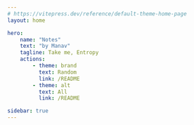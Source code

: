 ```yaml
---
# https://vitepress.dev/reference/default-theme-home-page
layout: home

hero:
    name: "Notes"
    text: "by Manav"
    tagline: Take me, Entropy
    actions:
        - theme: brand
          text: Random
          link: /README
        - theme: alt
          text: All
          link: /README

sidebar: true
---
```

